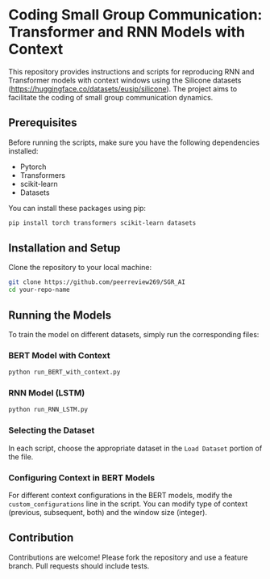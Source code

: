 
# Coding Small Group Communication: Transformer and RNN Models with Context

This repository provides instructions and scripts for reproducing RNN and Transformer models with context windows using the Silicone datasets (https://huggingface.co/datasets/eusip/silicone). The project aims to facilitate the coding of small group communication dynamics.

## Prerequisites

Before running the scripts, make sure you have the following dependencies installed:

- Pytorch
- Transformers
- scikit-learn
- Datasets

You can install these packages using pip:

```bash
pip install torch transformers scikit-learn datasets
```

## Installation and Setup

Clone the repository to your local machine:

```bash
git clone https://github.com/peerreview269/SGR_AI
cd your-repo-name
```

## Running the Models

To train the model on different datasets, simply run the corresponding files:

### BERT Model with Context

```bash
python run_BERT_with_context.py
```

### RNN Model (LSTM)

```bash
python run_RNN_LSTM.py
```

### Selecting the Dataset

In each script, choose the appropriate dataset in the `Load Dataset` portion of the file.

### Configuring Context in BERT Models

For different context configurations in the BERT models, modify the `custom_configurations` line in the script. You can modify type of context (previous, subsequent, both) and 
the window size (integer).

## Contribution

Contributions are welcome! Please fork the repository and use a feature branch. Pull requests should include tests.

